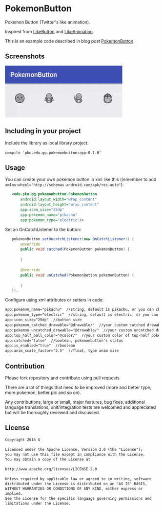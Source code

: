 # PokemonButton

Pokemon Button (Twitter's like animation).

Inspired from [LikeButton](https://github.com/jd-alexander/LikeButton) and [LikeAnimation](https://github.com/frogermcs/LikeAnimation).

This is an example code described in blog post [PokemonButton](https://gaogggg.github.io/post/android/pokemon-button/).

## Screenshots

![pokemon button](pokemonbutton.gif)

## Including in your project

Include the library as local library project.

```compile 'pku.edu.gg.pokemonbutton:app:0.1.0'```

## Usage

You can create your own pokemon button in xml like this (remember to add ```xmlns:wheel="http://schemas.android.com/apk/res-auto"```):

```xml
   <edu.pku.gg.pokemonbutton.PokemonButton
       android:layout_width="wrap_content"
       android:layout_height="wrap_content"
       app:icon_size="25dp"
       app:pokemon_name="pikachu"
       app:pokemon_type="electric"/>
```

Set an OnCatchListener to the button:

```Java
   pokemonButton.setOncatchListener(new OnCatchListener() {
       @Override
       public void catched(PokemonButton pokemonButton) {
                
       }

       @Override
       public void unCatched(PokemonButton pokemonButton) {

       }
   });
```

Configure using xml attributes or setters in code:

```xml
app:pokemon_name="pikachu"  //string, default is pikachu, or you can choose from pikachu, squirtle, bulbasaur, charmander
app:pokemon_type="electric"  //string, default is electric, or you can choose from electric, fire, water, grass
app:icon_size="25dp"  //button size
app:pokemon_catched_drawable="@drawable/"  //your custom catched drawable
app:pokemon_uncatched_drawable="@drawable/"  //your custom uncatched drawable
app:top_half_ball_color="@color/"  //your custom color of top-half pokeball
app:catched="false"  //boolean, pokemonbutton's status  
app:is_enabled="true"  //boolean
app:anim_scale_factor="2.5"  //float, type anim size
```

## Contribution

Please fork repository and contribute using pull requests.

There are a lot of things that need to be improved (more and better type, more pokemon, better pic and so on).

Any contributions, large or small, major features, bug fixes, additional language translations, unit/integration tests are welcomed and appreciated but will be thoroughly reviewed and discussed.

License
-------

    Copyright 2016 G

    Licensed under the Apache License, Version 2.0 (the "License");
    you may not use this file except in compliance with the License.
    You may obtain a copy of the License at

    http://www.apache.org/licenses/LICENSE-2.0

    Unless required by applicable law or agreed to in writing, software
    distributed under the License is distributed on an "AS IS" BASIS,
    WITHOUT WARRANTIES OR CONDITIONS OF ANY KIND, either express or implied.
    See the License for the specific language governing permissions and
    limitations under the License.
